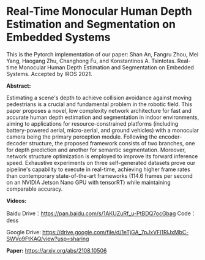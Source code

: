 # Real-Time Monocular Human Depth Estimation and Segmentation on Embedded Systems

This is the Pytorch implementation of our paper: Shan An, Fangru Zhou, Mei Yang, Haogang Zhu, Changhong Fu, and Konstantinos A. Tsintotas. Real-time Monocular Human Depth Estimation and Segmentation on Embedded Systems. Accepted by IROS 2021.

**Abstract:** 

Estimating a scene's depth to achieve collision avoidance against moving pedestrians is a crucial and fundamental problem in the robotic field.
This paper proposes a novel, low complexity network architecture for fast and accurate human depth estimation and segmentation in indoor environments, aiming to applications for resource-constrained platforms (including battery-powered aerial, micro-aerial, and ground vehicles) with a monocular camera being the primary perception module. Following the encoder-decoder structure, the proposed framework consists of two branches, one for depth prediction and another for semantic segmentation. Moreover, network structure optimization is employed to improve its forward inference speed. Exhaustive experiments on three self-generated datasets prove our pipeline's capability to execute in real-time, achieving higher frame rates than contemporary state-of-the-art frameworks (114.6 frames per second on an NVIDIA Jetson Nano GPU with tensorRT) while maintaining comparable accuracy.

**Videos:**

Baidu Drive：https://pan.baidu.com/s/1AKUZuRf_u-PtBDQ7ocGbag 
Code：dess 

Google Drive: https://drive.google.com/file/d/1eTjGA_7pJxVFl1RlJxMbC-SWVo9FtKAQ/view?usp=sharing

**Paper:**
https://arxiv.org/abs/2108.10506
